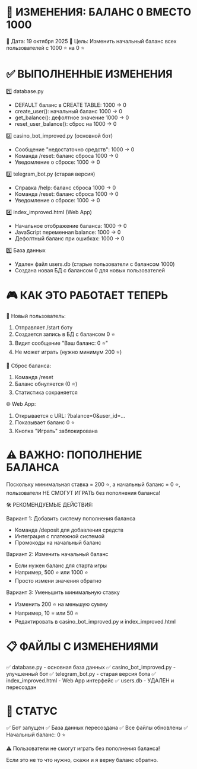 🔄 ИЗМЕНЕНИЯ: БАЛАНС 0 ВМЕСТО 1000
=====================================

📅 Дата: 19 октября 2025
🎯 Цель: Изменить начальный баланс всех пользователей с 1000 ⭐ на 0 ⭐

✅ ВЫПОЛНЕННЫЕ ИЗМЕНЕНИЯ
========================

1️⃣ database.py
   - DEFAULT баланс в CREATE TABLE: 1000 → 0
   - create_user(): начальный баланс 1000 → 0
   - get_balance(): дефолтное значение 1000 → 0
   - reset_user_balance(): сброс на 1000 → 0

2️⃣ casino_bot_improved.py (основной бот)
   - Сообщение "недостаточно средств": 1000 → 0
   - Команда /reset: баланс сброса 1000 → 0
   - Уведомление о сбросе: 1000 → 0

3️⃣ telegram_bot.py (старая версия)
   - Справка /help: баланс сброса 1000 → 0
   - Команда /reset: баланс сброса 1000 → 0
   - Уведомление о сбросе: 1000 → 0

4️⃣ index_improved.html (Web App)
   - Начальное отображение баланса: 1000 → 0
   - JavaScript переменная balance: 1000 → 0
   - Дефолтный баланс при ошибках: 1000 → 0

5️⃣ База данных
   - Удален файл users.db (старые пользователи с балансом 1000)
   - Создана новая БД с балансом 0 для новых пользователей

🎮 КАК ЭТО РАБОТАЕТ ТЕПЕРЬ
===========================

👤 Новый пользователь:
   1. Отправляет /start боту
   2. Создается запись в БД с балансом 0 ⭐
   3. Видит сообщение "Ваш баланс: 0 ⭐"
   4. Не может играть (нужно минимум 200 ⭐)

🔄 Сброс баланса:
   1. Команда /reset
   2. Баланс обнуляется (0 ⭐)
   3. Статистика сохраняется

🌐 Web App:
   1. Открывается с URL: ?balance=0&user_id=...
   2. Показывает баланс 0 ⭐
   3. Кнопка "Играть" заблокирована

⚠️ ВАЖНО: ПОПОЛНЕНИЕ БАЛАНСА
==============================

Поскольку минимальная ставка = 200 ⭐, а начальный баланс = 0 ⭐,
пользователи НЕ СМОГУТ ИГРАТЬ без пополнения баланса!

🛠️ РЕКОМЕНДУЕМЫЕ ДЕЙСТВИЯ:

Вариант 1: Добавить систему пополнения баланса
   - Команда /deposit для добавления средств
   - Интеграция с платежной системой
   - Промокоды на начальный баланс

Вариант 2: Изменить начальный баланс
   - Если нужен баланс для старта игры
   - Например, 500 ⭐ или 1000 ⭐
   - Просто измени значения обратно

Вариант 3: Уменьшить минимальную ставку
   - Изменить 200 ⭐ на меньшую сумму
   - Например, 10 ⭐ или 50 ⭐
   - Редактировать в casino_bot_improved.py и index_improved.html

📋 ФАЙЛЫ С ИЗМЕНЕНИЯМИ
=======================

✅ database.py - основная база данных
✅ casino_bot_improved.py - улучшенный бот
✅ telegram_bot.py - старая версия бота
✅ index_improved.html - Web App интерфейс
✅ users.db - УДАЛЕН и пересоздан

🚀 СТАТУС
=========

✅ Бот запущен
✅ База данных пересоздана
✅ Все файлы обновлены
✅ Начальный баланс: 0 ⭐

⚠️ Пользователи не смогут играть без пополнения баланса!

Если это не то что нужно, скажи и я верну баланс обратно.
